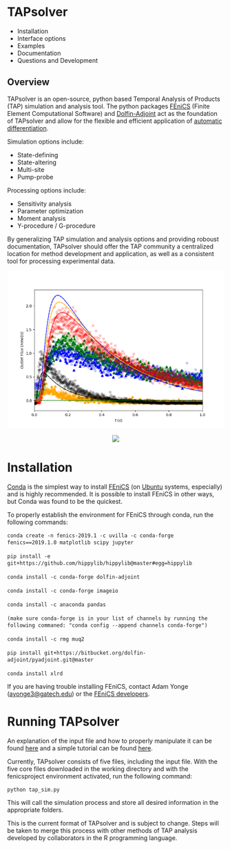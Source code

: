 
# TAPsolver

* Installation
* Interface options
* Examples
* Documentation
* Questions and Development

## Overview
TAPsolver is an open-source, python based Temporal Analysis of Products (TAP) simulation and analysis tool. The python packages [FEniCS](https://fenicsproject.org/)  (Finite Element Computational Software) and [Dolfin-Adjoint](http://www.dolfin-adjoint.org/en/latest/) act as the foundation of TAPsolver and allow for the flexible and efficient application of [automatic differentiation](https://towardsdatascience.com/automatic-differentiation-explained-b4ba8e60c2ad). 

Simulation options include:

* State-defining
* State-altering
* Multi-site 
* Pump-probe 

Processing options include:

* Sensitivity analysis
* Parameter optimization
* Moment analysis
* Y-procedure / G-procedure

By generalizing TAP simulation and analysis options and providing roboust documentation, TAPsolver should offer the TAP community a centralized location for method development and application, as well as a consistent tool for processing experimental data. 


<p align="center">
  <img src="https://github.com/medford-group/TAPsolver/blob/master/docs/figures/expSimExample.png">
</p>

<p align="center">
  <img src="https://github.com/medford-group/TAPsolver/blob/master/docs/figures/CO.gif">
</p>

# Installation

[Conda](https://docs.conda.io/projects/conda/en/latest/user-guide/install) is the simplest way to install [FEniCS](https://fenicsproject.org/) (on [Ubuntu](https://tutorials.ubuntu.com/tutorial/tutorial-ubuntu-on-windows#0) systems, especially) and is highly recommended. It is possible to install FEniCS in other ways, but Conda was found to be the quickest.

To properly establish the environment for FEniCS through conda, run the following commands:


	conda create -n fenics-2019.1 -c uvilla -c conda-forge fenics==2019.1.0 matplotlib scipy jupyter

	pip install -e git+https://github.com/hippylib/hippylib@master#egg=hippylib

	conda install -c conda-forge dolfin-adjoint

	conda install -c conda-forge imageio

	conda install -c anaconda pandas

	(make sure conda-forge is in your list of channels by running the following commaned: "conda config --append channels conda-forge")

	conda install -c rmg muq2 

	pip install git+https://bitbucket.org/dolfin-adjoint/pyadjoint.git@master

	conda install xlrd

If you are having trouble installing FEniCS, contact Adam Yonge (ayonge3@gatech.edu) or the [FEniCS developers](https://fenicsproject.org/community/).

# Running TAPsolver

An explanation of the input file and how to properly manipulate it can be found [here](https://github.com/medford-group/TAPsolver/tree/master/docs/resources/input_file) and a simple tutorial can be found [here](https://github.com/medford-group/TAPsolver/tree/master/docs/resources/examples/coAdsorption).

Currently, TAPsolver consists of five files, including the input file. With the five core files downloaded in the working directory and with the fenicsproject environment activated, run the following command:

	python tap_sim.py

This will call the simulation process and store all desired information in the appropriate folders.  

This is the current format of TAPsolver and is subject to change. Steps will be taken to merge this process with other methods of TAP analysis developed by collaborators in the R programming language. 
